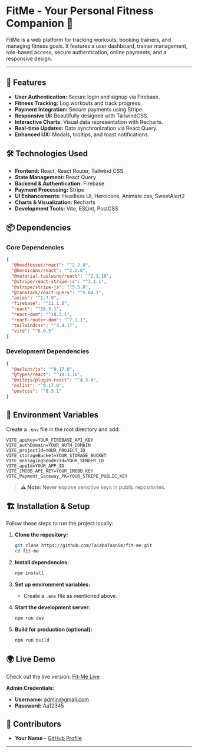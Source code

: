 # FitMe - Your Personal Fitness Companion 💪

FitMe is a web platform for tracking workouts, booking trainers, and managing fitness goals. It features a user dashboard, trainer management, role-based access, secure authentication, online payments, and a responsive design.

---

## 🚀 Features

- **User Authentication:** Secure login and signup via Firebase.
- **Fitness Tracking:** Log workouts and track progress.
- **Payment Integration:** Secure payments using Stripe.
- **Responsive UI:** Beautifully designed with TailwindCSS.
- **Interactive Charts:** Visual data representation with Recharts.
- **Real-time Updates:** Data synchronization via React Query.
- **Enhanced UX:** Modals, tooltips, and toast notifications.

## 🛠️ Technologies Used

- **Frontend:** React, React Router, Tailwind CSS
- **State Management:** React Query
- **Backend & Authentication:** Firebase
- **Payment Processing:** Stripe
- **UI Enhancements:** Headless UI, Heroicons, Animate.css, SweetAlert2
- **Charts & Visualization:** Recharts
- **Development Tools:** Vite, ESLint, PostCSS

## 📦 Dependencies

### Core Dependencies
```json
{
  "@headlessui/react": "^2.2.0",
  "@heroicons/react": "^2.2.0",
  "@material-tailwind/react": "^2.1.10",
  "@stripe/react-stripe-js": "^3.1.1",
  "@stripe/stripe-js": "^5.5.0",
  "@tanstack/react-query": "^5.64.1",
  "axios": "^1.7.9",
  "firebase": "^11.1.0",
  "react": "^18.3.1",
  "react-dom": "^18.3.1",
  "react-router-dom": "^7.1.1",
  "tailwindcss": "^3.4.17",
  "vite": "^6.0.5"
}
```

### Development Dependencies
```json
{
  "@eslint/js": "^9.17.0",
  "@types/react": "^18.3.18",
  "@vitejs/plugin-react": "^4.3.4",
  "eslint": "^9.17.0",
  "postcss": "^8.5.1"
}
```

## 📌 Environment Variables

Create a `.env` file in the root directory and add:

```plaintext
VITE_apiKey=YOUR_FIREBASE_API_KEY
VITE_authDomain=YOUR_AUTH_DOMAIN
VITE_projectId=YOUR_PROJECT_ID
VITE_storageBucket=YOUR_STORAGE_BUCKET
VITE_messagingSenderId=YOUR_SENDER_ID
VITE_appId=YOUR_APP_ID
VITE_IMGBB_API_KEY=YOUR_IMGBB_KEY
VITE_Payment_Gateway_PK=YOUR_STRIPE_PUBLIC_KEY
```

> **⚠️ Note:** Never expose sensitive keys in public repositories.

## 🏗️ Installation & Setup

Follow these steps to run the project locally:

1. **Clone the repository:**
   ```sh
   git clone https://github.com/TaiebaTasnim/fit-me.git
   cd fit-me
   ```

2. **Install dependencies:**
   ```sh
   npm install
   ```

3. **Set up environment variables:**
   - Create a `.env` file as mentioned above.

4. **Start the development server:**
   ```sh
   npm run dev
   ```

5. **Build for production (optional):**
   ```sh
   npm run build
   ```

## 🌍 Live Demo

Check out the live version: [Fit-Me Live](https://fit-me-b5e4a.web.app) 

**Admin Credentials:**  
- **Username:** admin@gmail.com  
- **Password:** Aa12345 

## 🤝 Contributors

- **Your Name** - [GitHub Profile](https://github.com/TaiebaTasnim)


---


